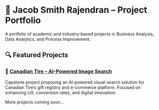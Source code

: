 # 📁 Jacob Smith Rajendran – Project Portfolio

A portfolio of academic and industry-based projects in Business Analysis, Data Analytics, and Process Improvement.

## 🔍 Featured Projects

### 🛒 [Canadian Tire – AI-Powered Image Search](./canadian-tire-ai-search)
Capstone project proposing an AI-powered visual search solution for Canadian Tire’s gift registry and e-commerce platform. Focused on enhancing UX, conversion rates, and digital innovation.

More projects coming soon...
